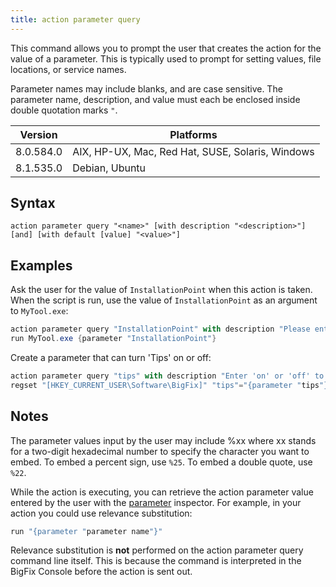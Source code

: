 ```yaml
---
title: action parameter query
---
```


This command allows you to prompt the user that creates the action for the value
of a parameter. This is typically used to prompt for setting values, file
locations, or service names.

Parameter names may include blanks, and are case sensitive. The parameter name,
description, and value must each be enclosed inside double quotation marks `"`.

Version | Platforms
--- | ---
8.0.584.0 | AIX, HP-UX, Mac, Red Hat, SUSE, Solaris, Windows
8.1.535.0 | Debian, Ubuntu

## Syntax

    action parameter query "<name>" [with description "<description>"] [and] [with default [value] "<value>"]

## Examples

Ask the user for the value of `InstallationPoint` when this action is taken. When the script is run, use the value of `InstallationPoint` as an argument to `MyTool.exe`:

```actionscript
action parameter query "InstallationPoint" with description "Please enter the location of the shared installation point:"
run MyTool.exe {parameter "InstallationPoint"}
```

Create a parameter that can turn 'Tips' on or off:

```actionscript
action parameter query "tips" with description "Enter 'on' or 'off' to control Fixlet tips." with default "on"
regset "[HKEY_CURRENT_USER\Software\BigFix]" "tips"="{parameter "tips"}"
```

## Notes

The parameter values input by the user may include %xx where xx stands for a
two-digit hexadecimal number to specify the character you want to embed. To
embed a percent sign, use `%25`. To embed a double quote, use `%22`.

While the action is executing, you can retrieve the action parameter value
entered by the user with the [parameter](/relevance/reference/string.html#parameter-string-string)
inspector. For example, in your action you could use relevance substitution:

```actionscript
run "{parameter "parameter name"}"
```

Relevance substitution is **not** performed on the action parameter query
command line itself. This is because the command is interpreted in the BigFix
Console before the action is sent out.

